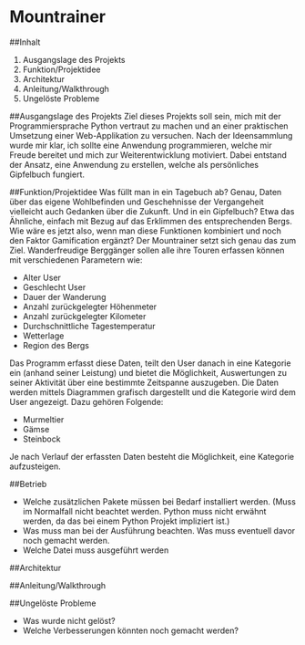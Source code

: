 # Mountrainer

##Inhalt
1. Ausgangslage des Projekts
2. Funktion/Projektidee
3. Architektur
4. Anleitung/Walkthrough
5. Ungelöste Probleme

##Ausgangslage des Projekts
Ziel dieses Projekts soll sein, mich mit der Programmiersprache Python vertraut zu machen und an einer praktischen 
Umsetzung einer Web-Applikation zu versuchen. Nach der Ideensammlung wurde mir klar, ich sollte eine Anwendung 
programmieren, welche mir Freude bereitet und mich zur Weiterentwicklung motiviert. Dabei entstand der Ansatz, eine
Anwendung zu erstellen, welche als persönliches Gipfelbuch fungiert. 

##Funktion/Projektidee
Was füllt man in ein Tagebuch ab? Genau, Daten über das eigene Wohlbefinden und Geschehnisse der Vergangeheit vielleicht 
auch Gedanken über die Zukunft. Und in ein Gipfelbuch? Etwa das Ähnliche, einfach mit Bezug auf das Erklimmen des 
entsprechenden Bergs. Wie wäre es jetzt also, wenn man diese Funktionen kombiniert und noch den Faktor Gamification 
ergänzt? Der Mountrainer setzt sich genau das zum Ziel. Wanderfreudige Berggänger sollen alle ihre Touren erfassen 
können mit verschiedenen Parametern wie:

- Alter User
- Geschlecht User
- Dauer der Wanderung
- Anzahl zurückgelegter Höhenmeter
- Anzahl zurückgelegter Kilometer
- Durchschnittliche Tagestemperatur
- Wetterlage
- Region des Bergs

Das Programm erfasst diese Daten, teilt den User danach in eine Kategorie ein (anhand seiner Leistung) und bietet die 
Möglichkeit, Auswertungen zu seiner Aktivität über eine bestimmte Zeitspanne auszugeben. Die Daten werden mittels 
Diagrammen grafisch dargestellt und die Kategorie wird dem User angezeigt. Dazu gehören Folgende:

- Murmeltier
- Gämse
- Steinbock

Je nach Verlauf der erfassten Daten besteht die Möglichkeit, eine Kategorie aufzusteigen. 


##Betrieb
 - Welche zusätzlichen Pakete müssen bei Bedarf installiert werden. (Muss im Normalfall nicht beachtet werden. Python muss nicht erwähnt werden, da das bei einem Python Projekt impliziert ist.)
 - Was muss man bei der Ausführung beachten. Was muss eventuell davor noch gemacht werden.
 - Welche Datei muss ausgeführt werden


##Architektur

##Anleitung/Walkthrough

##Ungelöste Probleme
- Was wurde nicht gelöst?
- Welche Verbesserungen könnten noch gemacht werden? 
